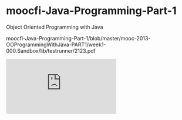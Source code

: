 # moocfi-Java-Programming-Part-1
Object Oriented Programming with Java

moocfi-Java-Programming-Part-1/blob/master/mooc-2013-OOProgrammingWithJava-PART1/week1-000.Sandbox/lib/testrunner/2123.pdf

![Alt text](https://github.com/stchunduru/moocfi-Java-Programming-Part-1/blob/master/mooc-2013-OOProgrammingWithJava-PART1/week1-000.Sandbox/lib/testrunner/2123.pdf?raw=true "Title")
